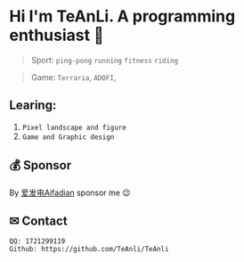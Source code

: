# Hi I'm TeAnLi. A programming enthusiast 👋

> Sport: `ping-pong` `running` `fitness` `riding`

> Game: `Terraria`, `ADOFI`,

## Learing: 
1. `Pixel landscape and figure`
2. `Game and Graphic design`

## 💰️ Sponsor
By [爱发电Aifadian](https://ifdian.net/a/TeAnLi) sponsor me 😉

## ✉ Contact
```
QQ: 1721299119
Github: https://github.com/TeAnli/TeAnli
```

